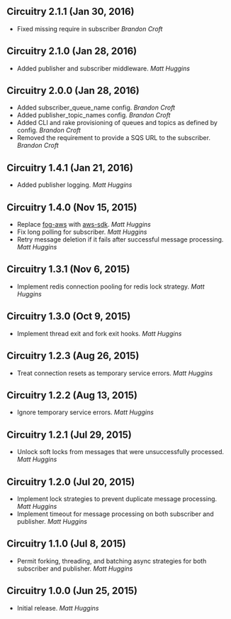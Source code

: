 ## Circuitry 2.1.1 (Jan 30, 2016)

* Fixed missing require in subscriber *Brandon Croft*

## Circuitry 2.1.0 (Jan 28, 2016)

* Added publisher and subscriber middleware. *Matt Huggins*

## Circuitry 2.0.0 (Jan 28, 2016)

* Added subscriber_queue_name config. *Brandon Croft*
* Added publisher_topic_names config. *Brandon Croft*
* Added CLI and rake provisioning of queues and topics as defined by config. *Brandon Croft*
* Removed the requirement to provide a SQS URL to the subscriber. *Brandon Croft*

## Circuitry 1.4.1 (Jan 21, 2016)

* Added publisher logging. *Matt Huggins*

## Circuitry 1.4.0 (Nov 15, 2015)

* Replace [fog-aws](https://github.com/fog/fog-aws) with
  [aws-sdk](https://github.com/aws/aws-sdk-ruby). *Matt Huggins*
* Fix long polling for subscriber. *Matt Huggins*
* Retry message deletion if it fails after successful message processing. *Matt Huggins*

## Circuitry 1.3.1 (Nov 6, 2015)

* Implement redis connection pooling for redis lock strategy. *Matt Huggins*

## Circuitry 1.3.0 (Oct 9, 2015)

* Implement thread exit and fork exit hooks. *Matt Huggins*

## Circuitry 1.2.3 (Aug 26, 2015)

* Treat connection resets as temporary service errors. *Matt Huggins*

## Circuitry 1.2.2 (Aug 13, 2015)

* Ignore temporary service errors. *Matt Huggins*

## Circuitry 1.2.1 (Jul 29, 2015)

* Unlock soft locks from messages that were unsuccessfully processed. *Matt Huggins*

## Circuitry 1.2.0 (Jul 20, 2015)

* Implement lock strategies to prevent duplicate message processing. *Matt Huggins*
* Implement timeout for message processing on both subscriber and publisher. *Matt Huggins*

## Circuitry 1.1.0 (Jul 8, 2015)

* Permit forking, threading, and batching async strategies for both subscriber and publisher.
  *Matt Huggins*

## Circuitry 1.0.0 (Jun 25, 2015)

* Initial release. *Matt Huggins*

